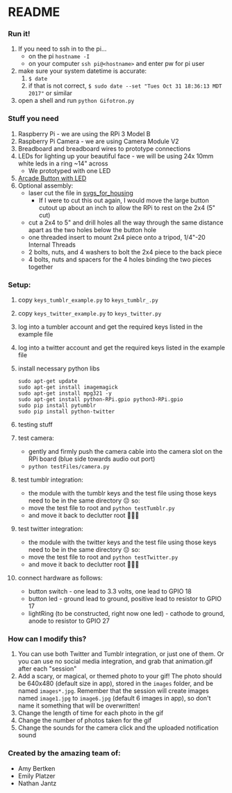 # README

### Run it!

1. If you need to ssh in to the pi...
    * on the pi `hostname -I`
    * on your computer `ssh pi@<hostname>` and enter pw for pi user
1. make sure your system datetime is accurate:
    1. `$ date`
    1. if that is not correct, `$ sudo date --set "Tues Oct 31 18:36:13 MDT 2017"` or similar
1. open a shell and run `python Gifotron.py`

### Stuff you need

1. Raspberry Pi - we are using the RPi 3 Model B
1. Raspberry Pi Camera - we are using Camera Module V2
1. Breadboard and breadboard wires to prototype connections
1. LEDs for lighting up your beautiful face - we will be using 24x 10mm white leds in a ring ~14" across
    * We prototyped with one LED
1. [Arcade Button with LED](https://www.adafruit.com/product/3490)
1. Optional assembly:
    * laser cut the file in [svgs_for_housing](./svgs_for_housing)
      * If I were to cut this out again, I would move the large button cutout up about an inch to allow the RPi to rest on the 2x4 (5" cut)
    * cut a 2x4 to 5" and drill holes all the way through the same distance apart as the two holes below the button hole
    * one threaded insert to mount 2x4 piece onto a tripod, 1/4"-20 Internal Threads
    * 2 bolts, nuts, and 4 washers to bolt the 2x4 piece to the back piece
    * 4 bolts, nuts and spacers for the 4 holes binding the two pieces together

### Setup:

1. copy `keys_tumblr_example.py` to `keys_tumblr_.py`
1. copy `keys_twitter_example.py` to `keys_twitter.py`
1. log into a tumbler account and get the required keys listed in the example file
1. log into a twitter account and get the required keys listed in the example file
1. install necessary python libs

    ```
    sudo apt-get update
    sudo apt-get install imagemagick
    sudo apt-get install mpg321 -y
    sudo apt-get install python-RPi.gpio python3-RPi.gpio
    sudo pip install pytumblr
    sudo pip install python-twitter
    ```

1. testing stuff
  1. test camera:
      * gently and firmly push the camera cable into the camera slot on the RPi board (blue side towards audio out port)
      * `python testFiles/camera.py`
  1. test tumblr integration:
      * the module with the tumblr keys and the test file using those keys need to be in the same directory 😔 so:
      * move the test file to root and `python testTumblr.py`
      * and move it back to declutter root 🤷🏽‍♀️
  1. test twitter integration:
      * the module with the twitter keys and the test file using those keys need to be in the same directory 😔 so:
      * move the test file to root and `python testTwitter.py`
      * and move it back to declutter root 🤷🏽‍♀️
1. connect hardware as follows:
    * button switch - one lead to 3.3 volts, one lead to GPIO 18
    * button led - ground lead to ground, positive lead to resistor to GPIO 17
    * lightRing (to be constructed, right now one led) - cathode to ground, anode to resistor to GPIO 27

### How can I modify this?

1. You can use both Twitter and Tumblr integration, or just one of them. Or you can use no social media integration, and grab that animation.gif after each "session"
1. Add a scary, or magical, or themed photo to your gif! The photo should be 640x480 (default size in app), stored in the `images` folder, and be named `images*.jpg`. Remember that the session will create images named `image1.jpg` to `image6.jpg` (default 6 images in app), so don't name it something that will be overwritten!
1. Change the length of time for each photo in the gif
1. Change the number of photos taken for the gif
1. Change the sounds for the camera click and the uploaded notification sound


### Created by the amazing team of:
  * Amy Bertken
  * Emily Platzer
  * Nathan Jantz
